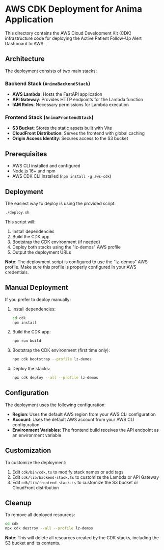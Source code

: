 # AWS CDK Deployment for Anima Application

This directory contains the AWS Cloud Development Kit (CDK) infrastructure code for deploying the Active Patient Follow-Up Alert Dashboard to AWS.

## Architecture

The deployment consists of two main stacks:

### Backend Stack (`AnimaBackendStack`)

- **AWS Lambda**: Hosts the FastAPI application
- **API Gateway**: Provides HTTP endpoints for the Lambda function
- **IAM Roles**: Necessary permissions for Lambda execution

### Frontend Stack (`AnimaFrontendStack`)

- **S3 Bucket**: Stores the static assets built with Vite
- **CloudFront Distribution**: Serves the frontend with global caching
- **Origin Access Identity**: Secures access to the S3 bucket

## Prerequisites

- AWS CLI installed and configured
- Node.js 16+ and npm
- AWS CDK CLI installed (`npm install -g aws-cdk`)

## Deployment

The easiest way to deploy is using the provided script:

```bash
./deploy.sh
```

This script will:
1. Install dependencies
2. Build the CDK app
3. Bootstrap the CDK environment (if needed)
4. Deploy both stacks using the "lz-demos" AWS profile
5. Output the deployment URLs

**Note**: The deployment script is configured to use the "lz-demos" AWS profile. Make sure this profile is properly configured in your AWS credentials.

## Manual Deployment

If you prefer to deploy manually:

1. Install dependencies:
   ```bash
   cd cdk
   npm install
   ```

2. Build the CDK app:
   ```bash
   npm run build
   ```

3. Bootstrap the CDK environment (first time only):
   ```bash
   npx cdk bootstrap --profile lz-demos
   ```

4. Deploy the stacks:
   ```bash
   npx cdk deploy --all --profile lz-demos
   ```

## Configuration

The deployment uses the following configuration:

- **Region**: Uses the default AWS region from your AWS CLI configuration
- **Account**: Uses the default AWS account from your AWS CLI configuration
- **Environment Variables**: The frontend build receives the API endpoint as an environment variable

## Customization

To customize the deployment:

1. Edit `cdk/bin/cdk.ts` to modify stack names or add tags
2. Edit `cdk/lib/backend-stack.ts` to customize the Lambda or API Gateway
3. Edit `cdk/lib/frontend-stack.ts` to customize the S3 bucket or CloudFront distribution

## Cleanup

To remove all deployed resources:

```bash
cd cdk
npx cdk destroy --all --profile lz-demos
```

**Note**: This will delete all resources created by the CDK stacks, including the S3 bucket and its contents.